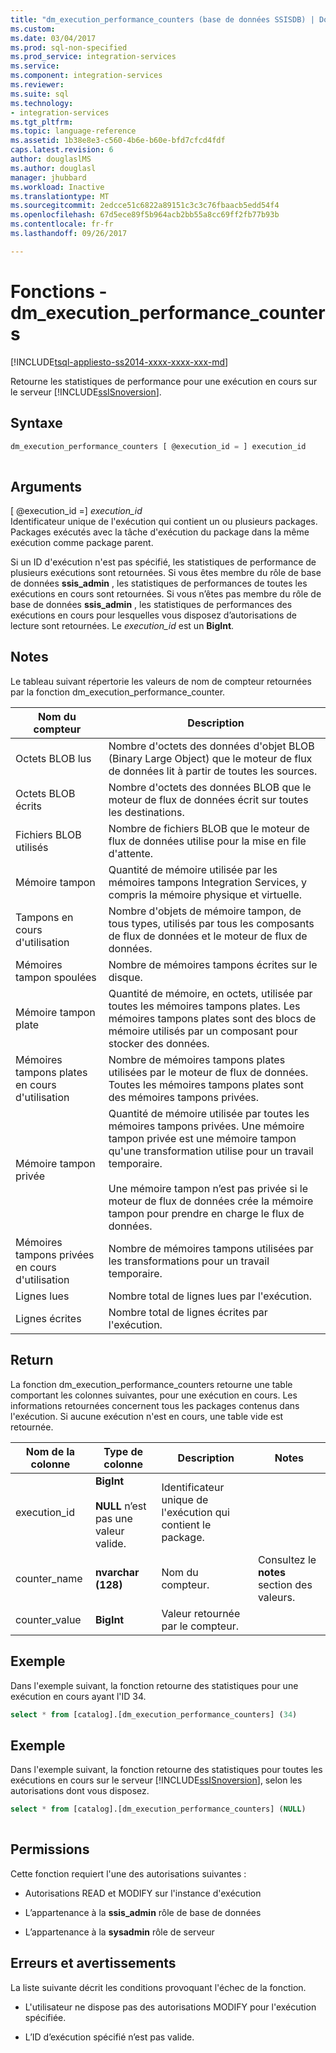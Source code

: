 ```yaml
---
title: "dm_execution_performance_counters (base de données SSISDB) | Documents Microsoft"
ms.custom: 
ms.date: 03/04/2017
ms.prod: sql-non-specified
ms.prod_service: integration-services
ms.service: 
ms.component: integration-services
ms.reviewer: 
ms.suite: sql
ms.technology:
- integration-services
ms.tgt_pltfrm: 
ms.topic: language-reference
ms.assetid: 1b38e8e3-c560-4b6e-b60e-bfd7cfcd4fdf
caps.latest.revision: 6
author: douglaslMS
ms.author: douglasl
manager: jhubbard
ms.workload: Inactive
ms.translationtype: MT
ms.sourcegitcommit: 2edcce51c6822a89151c3c3c76fbaacb5edd54f4
ms.openlocfilehash: 67d5ece89f5b964acb2bb55a8cc69ff2fb77b93b
ms.contentlocale: fr-fr
ms.lasthandoff: 09/26/2017

---
```

# <a name="functions---dmexecutionperformancecounters"></a>Fonctions - dm_execution_performance_counters
[!INCLUDE[tsql-appliesto-ss2014-xxxx-xxxx-xxx-md](../includes/tsql-appliesto-ss2014-xxxx-xxxx-xxx-md.md)]

  Retourne les statistiques de performance pour une exécution en cours sur le serveur [!INCLUDE[ssISnoversion](../includes/ssisnoversion-md.md)].  
  
## <a name="syntax"></a>Syntaxe  
  
```sql  
dm_execution_performance_counters [ @execution_id = ] execution_id  
  
```  
  
## <a name="arguments"></a>Arguments  
 [ @execution_id =] *execution_id*  
 Identificateur unique de l'exécution qui contient un ou plusieurs packages. Packages exécutés avec la tâche d'exécution du package dans la même exécution comme package parent.  
  
 Si un ID d'exécution n'est pas spécifié, les statistiques de performance de plusieurs exécutions sont retournées. Si vous êtes membre du rôle de base de données **ssis_admin** , les statistiques de performances de toutes les exécutions en cours sont retournées.  Si vous n’êtes pas membre du rôle de base de données **ssis_admin** , les statistiques de performances des exécutions en cours pour lesquelles vous disposez d’autorisations de lecture sont retournées. Le *execution_id* est un **BigInt**.  
  
## <a name="remarks"></a>Notes  
 Le tableau suivant répertorie les valeurs de nom de compteur retournées par la fonction dm_execution_performance_counter.  
  
|Nom du compteur| Description|  
|------------------|-----------------|  
|Octets BLOB lus|Nombre d'octets des données d'objet BLOB (Binary Large Object) que le moteur de flux de données lit à partir de toutes les sources.|  
|Octets BLOB écrits|Nombre d'octets des données BLOB que le moteur de flux de données écrit sur toutes les destinations.|  
|Fichiers BLOB utilisés|Nombre de fichiers BLOB que le moteur de flux de données utilise pour la mise en file d'attente.|  
|Mémoire tampon|Quantité de mémoire utilisée par les mémoires tampons Integration Services, y compris la mémoire physique et virtuelle.|  
|Tampons en cours d'utilisation|Nombre d'objets de mémoire tampon, de tous types, utilisés par tous les composants de flux de données et le moteur de flux de données.|  
|Mémoires tampon spoulées|Nombre de mémoires tampons écrites sur le disque.|  
|Mémoire tampon plate|Quantité de mémoire, en octets, utilisée par toutes les mémoires tampons plates. Les mémoires tampons plates sont des blocs de mémoire utilisés par un composant pour stocker des données.|  
|Mémoires tampons plates en cours d'utilisation|Nombre de mémoires tampons plates utilisées par le moteur de flux de données. Toutes les mémoires tampons plates sont des mémoires tampons privées.|  
|Mémoire tampon privée|Quantité de mémoire utilisée par toutes les mémoires tampons privées. Une mémoire tampon privée est une mémoire tampon qu'une transformation utilise pour un travail temporaire.<br /><br /> Une mémoire tampon n’est pas privée si le moteur de flux de données crée la mémoire tampon pour prendre en charge le flux de données.|  
|Mémoires tampons privées en cours d'utilisation|Nombre de mémoires tampons utilisées par les transformations pour un travail temporaire.|  
|Lignes lues|Nombre total de lignes lues par l'exécution.|  
|Lignes écrites|Nombre total de lignes écrites par l'exécution.|  
  
## <a name="return"></a>Return  
 La fonction dm_execution_performance_counters retourne une table comportant les colonnes suivantes, pour une exécution en cours. Les informations retournées concernent tous les packages contenus dans l'exécution. Si aucune exécution n'est en cours, une table vide est retournée.  
  
|Nom de la colonne|Type de colonne| Description|Notes|  
|-----------------|-----------------|-----------------|-------------|  
|execution_id|**BigInt**<br /><br /> **NULL** n’est pas une valeur valide.|Identificateur unique de l'exécution qui contient le package.||  
|counter_name|**nvarchar (128)**|Nom du compteur.|Consultez le **notes** section des valeurs.|  
|counter_value|**BigInt**|Valeur retournée par le compteur.||  
  
## <a name="example"></a>Exemple  
 Dans l'exemple suivant, la fonction retourne des statistiques pour une exécution en cours ayant l'ID 34.  
  
```sql
select * from [catalog].[dm_execution_performance_counters] (34)  
```  
  
## <a name="example"></a>Exemple  
 Dans l'exemple suivant, la fonction retourne des statistiques pour toutes les exécutions en cours sur le serveur [!INCLUDE[ssISnoversion](../includes/ssisnoversion-md.md)], selon les autorisations dont vous disposez.  
  
```sql
select * from [catalog].[dm_execution_performance_counters] (NULL)  
  
```  
  
## <a name="permissions"></a>Permissions  
 Cette fonction requiert l'une des autorisations suivantes :  
  
-   Autorisations READ et MODIFY sur l'instance d'exécution  
  
-   L’appartenance à la **ssis_admin** rôle de base de données  
  
-   L’appartenance à la **sysadmin** rôle de serveur  
  
## <a name="errors-and-warnings"></a>Erreurs et avertissements  
 La liste suivante décrit les conditions provoquant l'échec de la fonction.  
  
-   L'utilisateur ne dispose pas des autorisations MODIFY pour l'exécution spécifiée.  
  
-   L’ID d’exécution spécifié n’est pas valide.  
  
  

